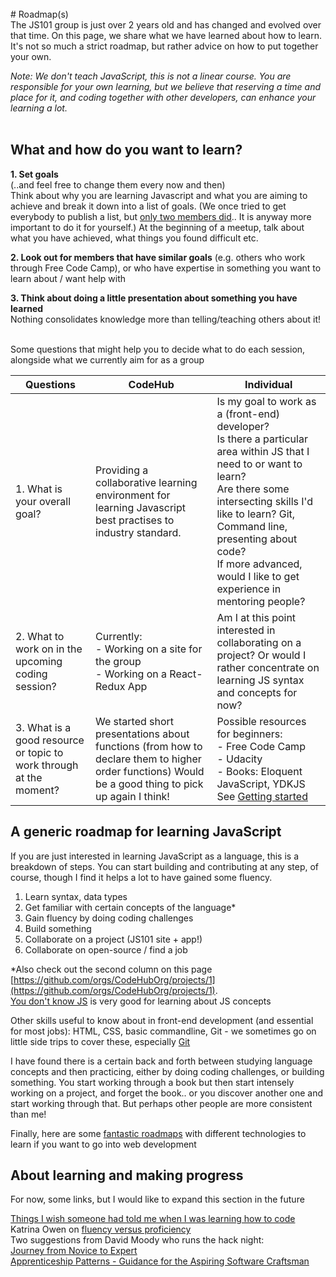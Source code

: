 
<br />
# Roadmap(s)
<br />  
The JS101 group is just over 2 years old and has changed and evolved over that time. On this page, we share what we have learned about how to learn. It's not so much a strict roadmap, but rather advice on how to put together your own.

*Note: We don't teach JavaScript, this is not a linear course. You are responsible for your own learning, but we believe that reserving a time and place for it, and coding together with other developers, can enhance your learning a lot.*       
<br />                                            
## What and how do you want to learn?

**1. Set goals**       
(..and feel free to change them every now and then)     
Think about why you are learning Javascript and what you are aiming to achieve and break it down into a list of goals. (We once tried to get everybody to publish a list, but [only two members did](https://github.com/CodeHubOrg/discussions/issues/44).. It is anyway more important to do it for yourself.) At the beginning of a meetup, talk about what you have achieved, what things you found difficult etc.      

**2. Look out for members that have similar goals**
(e.g. others who work through Free Code Camp), or who have expertise in something you want to learn about / want help with      

**3. Think about doing a little presentation about something you have learned**     
Nothing consolidates knowledge more than telling/teaching others about it!         
<br />           

Some questions that might help you to decide what to do each session, alongside what we currently aim for as a group

| Questions      | CodeHub         | Individual  |
| ------------- |-------------| -----|
|1. What is your overall goal?  | Providing a collaborative learning environment for learning Javascript best practises to industry standard. |Is my goal to work as a (front-end) developer?  <br />Is there a particular area within JS that I need to or want to learn?  <br />Are there some intersecting skills I'd like to learn? Git, Command line, presenting about code?  <br />If more advanced, would I like to get experience in mentoring people? |
|2. What to work on in the upcoming coding session?    | Currently: <br />- Working on a site for the group <br />- Working on a React-Redux App |  Am I at this point interested in collaborating on a project? Or would I rather concentrate on learning JS syntax and concepts for now?  |
|3. What is a good resource or topic to work through at the moment? | We started short presentations about functions (from how to declare them to higher order functions) Would be a good thing to pick up again I think!  | Possible resources for beginners: <br />- Free Code Camp <br />- Udacity <br />- Books: Eloquent JavaScript, YDKJS<br />See [Getting started](/getting-started) |


## A generic roadmap for learning JavaScript   
       
If you are just interested in learning JavaScript as a language, this is a breakdown of steps. You can start building and contributing at any step, of course, though I find it helps a lot to have gained some fluency.        
         
1. Learn syntax, data types
2. Get familiar with certain concepts of the language*
3. Gain fluency by doing coding challenges
4. Build something
5. Collaborate on a project (JS101 site + app!)
6. Collaborate on open-source / find a job
      
*Also check out the second column on this page [https://github.com/orgs/CodeHubOrg/projects/1](https://github.com/orgs/CodeHubOrg/projects/1).        
[You don't know JS](https://github.com/getify/You-Dont-Know-JS) is very good for learning about JS concepts

Other skills useful to know  about in front-end development (and essential for most jobs): HTML, CSS, basic commandline, Git - we sometimes go on little side trips to cover these, especially [Git](/getting-started/git)
               
I have found there is a certain back and forth between studying language concepts and then practicing, either by doing coding challenges, or building something. You start working through a book but then start intensely working on a project, and forget the book.. or you discover another one and start working through that. But perhaps other people are more consistent than me!

Finally, here are some [fantastic roadmaps](https://github.com/kamranahmedse/developer-roadmap/blob/master/README.md) with different technologies to learn if you want to go into web development

## About learning and making progress      

For now, some links, but I would like to expand this section in the future
         
[Things I wish someone had told me when I was learning how to code](https://medium.freecodecamp.com/things-i-wish-someone-had-told-me-when-i-was-learning-how-to-code-565fc9dcb329)                 
Katrina Owen on [fluency versus proficiency](https://education.github.community/t/fluency-vs-proficiency-when-teaching-learning-programming-and-ready-made-assignments-for-your-classroom/2479)           
Two suggestions from David Moody who runs the hack night:               
[Journey from Novice to Expert](https://media.pragprog.com/titles/ahptl/chap2.pdf)               
[Apprenticeship Patterns - Guidance for the Aspiring Software Craftsman](http://www.simecr.it/new/wp-content/uploads/2014/04/Apprenticeship-Patterns-Guidance-for-the-Aspiring-Software-Craftsman.pdf)



